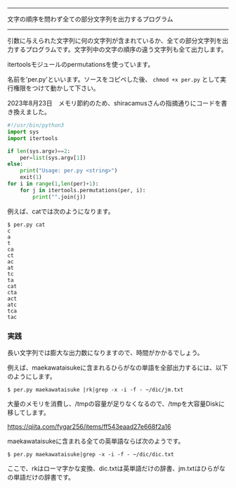 


**************************************************


文字の順序を問わず全ての部分文字列を出力するプログラム


**************************************************


引数に与えられた文字列に何の文字列が含まれているか、全ての部分文字列を出力するプログラムです。文字列中の文字の順序の違う文字列も全て出力します。

itertoolsモジュールのpermutationsを使っています。

名前を'per.py'といいます。ソースをコピペした後、
`chmod +x per.py`
として実行権限をつけて動かして下さい。

2023年8月23日　メモリ節約のため、shiracamusさんの指摘通りにコードを書き換えました。

```per.py
#!/usr/bin/python3
import sys
import itertools

if len(sys.argv)==2:
    per=list(sys.argv[1])
else:
    print("Usage: per.py <string>")
    exit(1)
for i in range(1,len(per)+1):
    for j in itertools.permutations(per, i):
        print("".join(j))
```

例えば、catでは次のようになります。

```
$ per.py cat
c
a
t
ca
ct
ac
at
tc
ta
cat
cta
act
atc
tca
tac
```

### 実践

長い文字列では膨大な出力数になりますので、時間がかかるでしょう。

例えば、maekawataisukeに含まれるひらがなの単語を全部出力するには、以下のようにします。

```
$ per.py maekawataisuke |rk|grep -x -i -f - ~/dic/jm.txt

```

大量のメモリを消費し、/tmpの容量が足りなくなるので、/tmpを大容量Diskに移してします。

https://qiita.com/fygar256/items/ff543eaad27e668f2a16


maekawataisukeに含まれる全ての英単語ならば次のようです。

```
$ per.py maekawataisuke|grep -x -i -f - ~/dic/dic.txt
```

ここで、rkはローマ字かな変換、dic.txtは英単語だけの辞書、jm.txtはひらがなの単語だけの辞書です。
